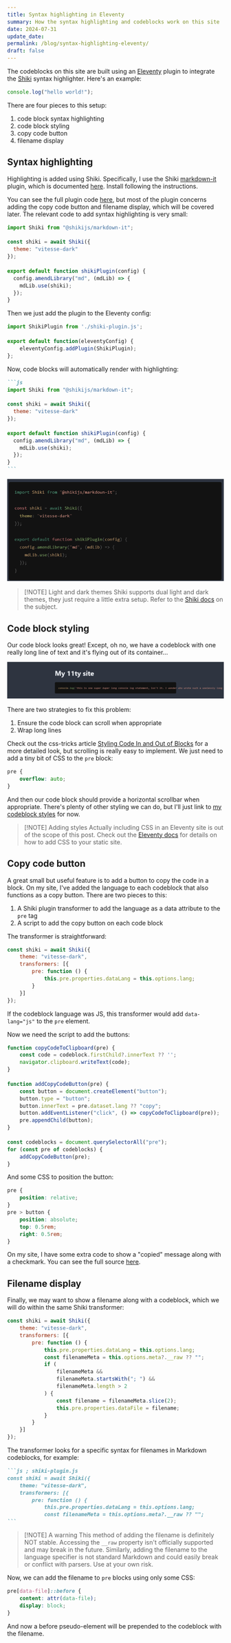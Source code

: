 ```yaml
---
title: Syntax highlighting in Eleventy
summary: How the syntax highlighting and codeblocks work on this site
date: 2024-07-31
update_date: 
permalink: /blog/syntax-highlighting-eleventy/
draft: false
---
```

The codeblocks on this site are built using an [Eleventy](https://www.11ty.dev/) plugin to integrate the [Shiki](https://shiki.style/) syntax highlighter. Here's an example:

```js ; filename.js
console.log("hello world!");
```

There are four pieces to this setup:

1. code block syntax highlighting
2. code block styling
3. copy code button
4. filename display

## Syntax highlighting

Highlighting is added using Shiki. Specifically, I use the Shiki [markdown-it](https://github.com/markdown-it/markdown-it) plugin, which is documented [here](https://shiki.style/packages/markdown-it). Install following the instructions.

You can see the full plugin code [here](https://github.com/nathonius/11ty-site/blob/8bf422c80c185c0d41ecc5f01f97014950da6f82/build/shiki-plugin.js), but most of the plugin concerns adding the copy code button and filename display, which will be covered later. The relevant code to add syntax highlighting is very small:

```js ; shiki-plugin.js
import Shiki from "@shikijs/markdown-it";

const shiki = await Shiki({
  theme: "vitesse-dark"
});

export default function shikiPlugin(config) {
  config.amendLibrary("md", (mdLib) => {
    mdLib.use(shiki);
  });
}
```

Then we just add the plugin to the Eleventy config:

```js ; .eleventy.js
import ShikiPlugin from './shiki-plugin.js';

export default function(eleventyConfig) {
	eleventyConfig.addPlugin(ShikiPlugin);
};
```

Now, code blocks will automatically render with highlighting:

````markdown ; index.md
```js
import Shiki from "@shikijs/markdown-it";

const shiki = await Shiki({
  theme: "vitesse-dark"
});

export default function shikiPlugin(config) {
  config.amendLibrary("md", (mdLib) => {
    mdLib.use(shiki);
  });
}
```
````

![screenshot of code highlighted by shiki](attachments/highlighted-code.png)


> [!NOTE] Light and dark themes
> Shiki supports dual light and dark themes, they just require a little extra setup. Refer to the [Shiki docs](https://shiki.style/guide/dual-themes) on the subject.

## Code block styling

Our code block looks great! Except, oh no, we have a codeblock with one really long line of text and it's flying out of its container...

![](attachments/codeblock-overflow.png)

There are two strategies to fix this problem:

1. Ensure the code block can scroll when appropriate
2. Wrap long lines

Check out the css-tricks article [Styling Code In and Out of Blocks](https://css-tricks.com/styling-code-in-and-out-of-blocks/) for a more detailed look, but scrolling is really easy to implement. We just need to add a tiny bit of CSS to the `pre` block:

```css
pre {
	overflow: auto;
}
```

And then our code block should provide a horizontal scrollbar when appropriate. There's plenty of other styling we can do, but I'll just link to [my codeblock styles](https://github.com/nathonius/11ty-site/blob/8bf422c80c185c0d41ecc5f01f97014950da6f82/src/_includes/css/code.css) for now.

> [!NOTE] Adding styles
> Actually including CSS in an Eleventy site is out of the scope of this post. Check out the [Eleventy docs](https://www.11ty.dev/docs/assets/#copy-files) for details on how to add CSS to your static site.

## Copy code button

A great small but useful feature is to add a button to copy the code in a block. On my site, I've added the language to each codeblock that also functions as a copy button. There are two pieces to this:

1. A Shiki plugin transformer to add the language as a data attribute to the `pre` tag
2. A script to add the copy button on each code block

The transformer is straightforward:

```js ; shiki-plugin.js
const shiki = await Shiki({
	theme: "vitesse-dark",
	transformers: [{
		pre: function () {
			this.pre.properties.dataLang = this.options.lang;
		}
	}]
});
```

If the codeblock language was JS, this transformer would add `data-lang="js"` to the `pre` element.

Now we need the script to add the buttons:

```js
function copyCodeToClipboard(pre) {
	const code = codeblock.firstChild?.innerText ?? '';
	navigator.clipboard.writeText(code);
}

function addCopyCodeButton(pre) {
	const button = document.createElement("button");
	button.type = "button";
	button.innerText = pre.dataset.lang ?? "copy";
	button.addEventListener("click", () => copyCodeToClipboard(pre));
	pre.appendChild(button);
}

const codeblocks = document.querySelectorAll("pre");
for (const pre of codeblocks) {
	addCopyCodeButton(pre);
}
```

And some CSS to position the button:

```css
pre {
	position: relative;
}
pre > button {
	position: absolute;
	top: 0.5rem;
	right: 0.5rem;
}
```

On my site, I have some extra code to show a "copied" message along with a checkmark. You can see the full source [here](https://github.com/nathonius/11ty-site/blob/717fac483ce12dad013fe050430f7a880690bbeb/src/modules/copy-code.js).

## Filename display

Finally, we may want to show a filename along with a codeblock, which we will do within the same Shiki transformer:

```js ; shiki-plugin.js
const shiki = await Shiki({
	theme: "vitesse-dark",
	transformers: [{
		pre: function () {
			this.pre.properties.dataLang = this.options.lang;
	        const filenameMeta = this.options.meta?.__raw ?? "";
	        if (
		        filenameMeta &&
		        filenameMeta.startsWith("; ") &&
		        filenameMeta.length > 2
	        ) {
				const filename = filenameMeta.slice(2);
		        this.pre.properties.dataFile = filename;
	        }
		}
	}]
});
```

The transformer looks for a specific syntax for filenames in Markdown codeblocks, for example:

````markdown
```js ; shiki-plugin.js
const shiki = await Shiki({
	theme: "vitesse-dark",
	transformers: [{
		pre: function () {
			this.pre.properties.dataLang = this.options.lang;
	        const filenameMeta = this.options.meta?.__raw ?? "";
```
````

> [!NOTE] A warning
> This method of adding the filename is definitely NOT stable. Accessing the `__raw` property isn't officially supported and may break in the future. Similarly, adding the filename to the language specifier is not standard Markdown and could easily break or conflict with parsers. Use at your own risk.

Now, we can add the filename to `pre` blocks using only some CSS:

```css
pre[data-file]::before {
	content: attr(data-file);
	display: block;
}
```

And now a before pseudo-element will be prepended to the codeblock with the filename.